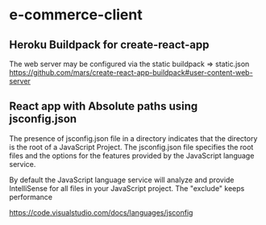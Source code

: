 # e-commerce-client

## Heroku Buildpack for create-react-app

The web server may be configured via the static buildpack => static.json
https://github.com/mars/create-react-app-buildpack#user-content-web-server

## React app with Absolute paths using jsconfig.json

The presence of jsconfig.json file in a directory indicates that the directory is the root of a JavaScript Project. The jsconfig.json file specifies the root files and the options for the features provided by the JavaScript language service.

By default the JavaScript language service will analyze and provide IntelliSense for all files in your JavaScript project.
The "exclude" keeps performance

https://code.visualstudio.com/docs/languages/jsconfig
